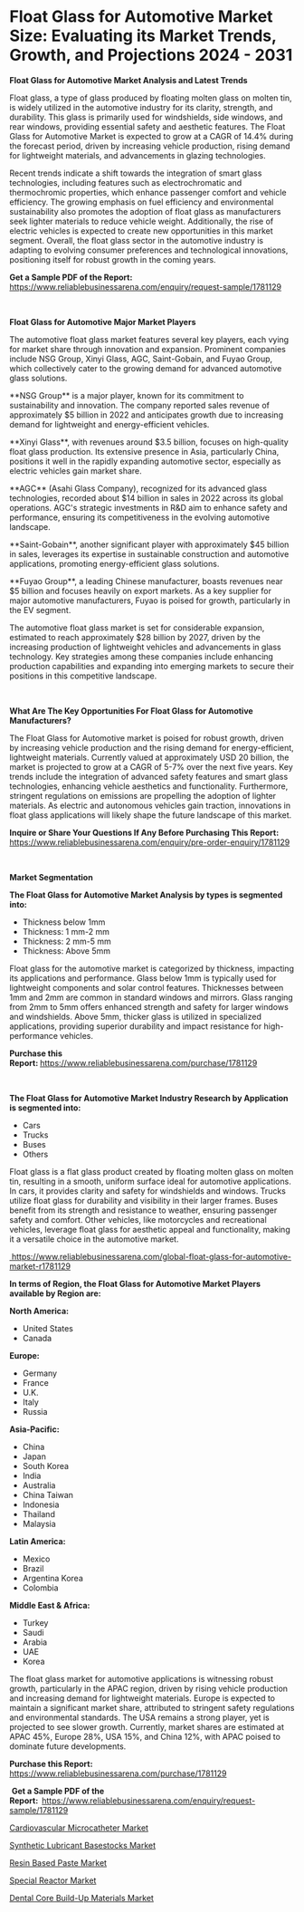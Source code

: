 <p><h1>Float Glass for Automotive Market Size: Evaluating its Market Trends, Growth, and Projections 2024 - 2031</h1></p><p><strong>Float Glass for Automotive Market Analysis and Latest Trends</strong></p>
<p><p>Float glass, a type of glass produced by floating molten glass on molten tin, is widely utilized in the automotive industry for its clarity, strength, and durability. This glass is primarily used for windshields, side windows, and rear windows, providing essential safety and aesthetic features. The Float Glass for Automotive Market is expected to grow at a CAGR of 14.4% during the forecast period, driven by increasing vehicle production, rising demand for lightweight materials, and advancements in glazing technologies.</p><p>Recent trends indicate a shift towards the integration of smart glass technologies, including features such as electrochromatic and thermochromic properties, which enhance passenger comfort and vehicle efficiency. The growing emphasis on fuel efficiency and environmental sustainability also promotes the adoption of float glass as manufacturers seek lighter materials to reduce vehicle weight. Additionally, the rise of electric vehicles is expected to create new opportunities in this market segment. Overall, the float glass sector in the automotive industry is adapting to evolving consumer preferences and technological innovations, positioning itself for robust growth in the coming years.</p></p>
<p><strong>Get a Sample PDF of the Report:&nbsp;</strong> <a href="https://www.reliablebusinessarena.com/enquiry/request-sample/1781129?utm_campaign=1290&utm_medium=2&utm_source=Github&utm_content=ia&utm_term=13102024&utm_id=float-glass-for-automotive">https://www.reliablebusinessarena.com/enquiry/request-sample/1781129</a></p>
<p>&nbsp;</p>
<p><strong>Float Glass for Automotive Major Market Players</strong></p>
<p><p>The automotive float glass market features several key players, each vying for market share through innovation and expansion. Prominent companies include NSG Group, Xinyi Glass, AGC, Saint-Gobain, and Fuyao Group, which collectively cater to the growing demand for advanced automotive glass solutions.</p><p>**NSG Group** is a major player, known for its commitment to sustainability and innovation. The company reported sales revenue of approximately $5 billion in 2022 and anticipates growth due to increasing demand for lightweight and energy-efficient vehicles.</p><p>**Xinyi Glass**, with revenues around $3.5 billion, focuses on high-quality float glass production. Its extensive presence in Asia, particularly China, positions it well in the rapidly expanding automotive sector, especially as electric vehicles gain market share.</p><p>**AGC** (Asahi Glass Company), recognized for its advanced glass technologies, recorded about $14 billion in sales in 2022 across its global operations. AGC's strategic investments in R&D aim to enhance safety and performance, ensuring its competitiveness in the evolving automotive landscape.</p><p>**Saint-Gobain**, another significant player with approximately $45 billion in sales, leverages its expertise in sustainable construction and automotive applications, promoting energy-efficient glass solutions.</p><p>**Fuyao Group**, a leading Chinese manufacturer, boasts revenues near $5 billion and focuses heavily on export markets. As a key supplier for major automotive manufacturers, Fuyao is poised for growth, particularly in the EV segment.</p><p>The automotive float glass market is set for considerable expansion, estimated to reach approximately $28 billion by 2027, driven by the increasing production of lightweight vehicles and advancements in glass technology. Key strategies among these companies include enhancing production capabilities and expanding into emerging markets to secure their positions in this competitive landscape.</p></p>
<p>&nbsp;</p>
<p><strong>What Are The Key Opportunities For Float Glass for Automotive Manufacturers?</strong></p>
<p><p>The Float Glass for Automotive market is poised for robust growth, driven by increasing vehicle production and the rising demand for energy-efficient, lightweight materials. Currently valued at approximately USD 20 billion, the market is projected to grow at a CAGR of 5-7% over the next five years. Key trends include the integration of advanced safety features and smart glass technologies, enhancing vehicle aesthetics and functionality. Furthermore, stringent regulations on emissions are propelling the adoption of lighter materials. As electric and autonomous vehicles gain traction, innovations in float glass applications will likely shape the future landscape of this market.</p></p>
<p><strong>Inquire or Share Your Questions If Any Before Purchasing This Report:</strong> <a href="https://www.reliablebusinessarena.com/enquiry/pre-order-enquiry/1781129?utm_campaign=1290&utm_medium=2&utm_source=Github&utm_content=ia&utm_term=13102024&utm_id=float-glass-for-automotive">https://www.reliablebusinessarena.com/enquiry/pre-order-enquiry/1781129</a></p>
<p>&nbsp;</p>
<p><strong>Market Segmentation</strong></p>
<p><strong>The Float Glass for Automotive Market Analysis by types is segmented into:</strong></p>
<p><ul><li>Thickness below 1mm</li><li>Thickness: 1 mm-2 mm</li><li>Thickness: 2 mm-5 mm</li><li>Thickness: Above 5mm</li></ul></p>
<p><p>Float glass for the automotive market is categorized by thickness, impacting its applications and performance. Glass below 1mm is typically used for lightweight components and solar control features. Thicknesses between 1mm and 2mm are common in standard windows and mirrors. Glass ranging from 2mm to 5mm offers enhanced strength and safety for larger windows and windshields. Above 5mm, thicker glass is utilized in specialized applications, providing superior durability and impact resistance for high-performance vehicles.</p></p>
<p><strong>Purchase this Report:&nbsp;</strong><a href="https://www.reliablebusinessarena.com/purchase/1781129?utm_campaign=1290&utm_medium=2&utm_source=Github&utm_content=ia&utm_term=13102024&utm_id=float-glass-for-automotive">https://www.reliablebusinessarena.com/purchase/1781129</a></p>
<p>&nbsp;</p>
<p><strong>The Float Glass for Automotive Market Industry Research by Application is segmented into:</strong></p>
<p><ul><li>Cars</li><li>Trucks</li><li>Buses</li><li>Others</li></ul></p>
<p><p>Float glass is a flat glass product created by floating molten glass on molten tin, resulting in a smooth, uniform surface ideal for automotive applications. In cars, it provides clarity and safety for windshields and windows. Trucks utilize float glass for durability and visibility in their larger frames. Buses benefit from its strength and resistance to weather, ensuring passenger safety and comfort. Other vehicles, like motorcycles and recreational vehicles, leverage float glass for aesthetic appeal and functionality, making it a versatile choice in the automotive market.</p></p>
<p><a href="https://www.reliablebusinessarena.com/global-float-glass-for-automotive-market-r1781129?utm_campaign=1290&utm_medium=2&utm_source=Github&utm_content=ia&utm_term=13102024&utm_id=float-glass-for-automotive">&nbsp;https://www.reliablebusinessarena.com/global-float-glass-for-automotive-market-r1781129</a></p>
<p><strong>In terms of Region, the Float Glass for Automotive Market Players available by Region are:</strong></p>
<p>
    <p> <strong> North America: </strong>
        <ul>
            <li>United States</li>
            <li>Canada</li>
        </ul>
        </p> 
    <p> <strong> Europe: </strong>
        <ul>
            <li>Germany</li>
            <li>France</li>
            <li>U.K.</li>
            <li>Italy</li>
            <li>Russia</li>
        </ul>
        </p> 
    <p> <strong> Asia-Pacific: </strong>
        <ul>
            <li>China</li>
            <li>Japan</li>
            <li>South Korea</li>
            <li>India</li>
            <li>Australia</li>
            <li>China Taiwan</li>
            <li>Indonesia</li>
            <li>Thailand</li>
            <li>Malaysia</li>
        </ul>
        </p> 
    <p> <strong> Latin America: </strong>
        <ul>
            <li>Mexico</li>
            <li>Brazil</li>
            <li>Argentina Korea</li>
            <li>Colombia</li>
        </ul>
        </p> 
    <p> <strong> Middle East & Africa: </strong>
        <ul>
            <li>Turkey</li>
            <li>Saudi</li>
            <li>Arabia</li>
            <li>UAE</li>
            <li>Korea</li>
        </ul>
    </p>
    </p>
<p><p>The float glass market for automotive applications is witnessing robust growth, particularly in the APAC region, driven by rising vehicle production and increasing demand for lightweight materials. Europe is expected to maintain a significant market share, attributed to stringent safety regulations and environmental standards. The USA remains a strong player, yet is projected to see slower growth. Currently, market shares are estimated at APAC 45%, Europe 28%, USA 15%, and China 12%, with APAC poised to dominate future developments.</p></p>
<p><strong>Purchase this Report: </strong><a href="https://www.reliablebusinessarena.com/purchase/1781129?utm_campaign=1290&utm_medium=2&utm_source=Github&utm_content=ia&utm_term=13102024&utm_id=float-glass-for-automotive">https://www.reliablebusinessarena.com/purchase/1781129</a></p>
<p>&nbsp;<strong>Get a Sample PDF of the Report:&nbsp;&nbsp;</strong><a href="https://www.reliablebusinessarena.com/enquiry/request-sample/1781129?utm_campaign=1290&utm_medium=2&utm_source=Github&utm_content=ia&utm_term=13102024&utm_id=float-glass-for-automotive">https://www.reliablebusinessarena.com/enquiry/request-sample/1781129</a></p>
<p><strong></strong></p>
<p><p><a href="https://github.com/raymederonmot/Market-Research-Report-List-1/blob/main/cardiovascular-microcatheter-market.md?utm_campaign=1290&utm_medium=2&utm_source=Github&utm_content=ia&utm_term=13102024&utm_id=float-glass-for-automotive">Cardiovascular Microcatheter Market</a></p><p><a href="https://www.linkedin.com/pulse/comprehensive-synthetic-lubricant-basestocks-market-report-bbeyc?utm_campaign=1290&utm_medium=2&utm_source=Github&utm_content=ia&utm_term=13102024&utm_id=float-glass-for-automotive">Synthetic Lubricant Basestocks Market</a></p><p><a href="https://github.com/GroverBarry/Market-Research-Report-List-7/blob/main/resin-based-paste-market.md?utm_campaign=1290&utm_medium=2&utm_source=Github&utm_content=ia&utm_term=13102024&utm_id=float-glass-for-automotive">Resin Based Paste Market</a></p><p><a href="https://www.linkedin.com/pulse/global-special-reactor-market-status-2024-2031-forecast-region-vwlxf?utm_campaign=1290&utm_medium=2&utm_source=Github&utm_content=ia&utm_term=13102024&utm_id=float-glass-for-automotive">Special Reactor Market</a></p><p><a href="https://www.linkedin.com/pulse/global-dental-core-build-up-materials-market-product-types-2imhc?utm_campaign=1290&utm_medium=2&utm_source=Github&utm_content=ia&utm_term=13102024&utm_id=float-glass-for-automotive">Dental Core Build-Up Materials Market</a></p></p>